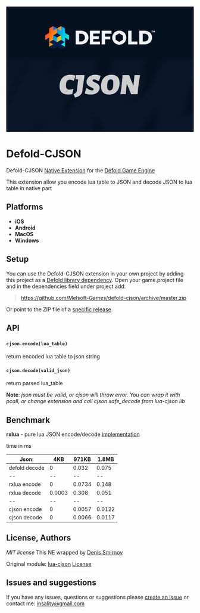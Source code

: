 ![](docs/logo.png)

# Defold-CJSON

Defold-CJSON [Native Extension](https://www.defold.com/manuals/extensions/) for the [Defold Game Engine](https://www.defold.com) 

This extension allow you encode lua table to JSON and decode JSON to lua table in native part


## Platforms

* **iOS**
* **Android**
* **MacOS**
* **Windows**

## Setup

You can use the Defold-CJSON extension in your own project by adding this project as a [Defold library dependency](https://www.defold.com/manuals/libraries/). Open your game.project file and in the dependencies field under project add:

> https://github.com/Melsoft-Games/defold-cjson/archive/master.zip

Or point to the ZIP file of a [specific release](https://github.com/Melsoft-Games/defold-cjson/releases).

## API

#### `cjson.encode(lua_table)`
return encoded lua table to json string

#### `cjson.decode(valid_json)`
return parsed lua_table 

**Note**: *json must be valid, or cjson will throw error. You can wrap it with pcall, or change extension and call cjson safe_decode from lua-cjson lib*


## Benchmark
**rxlua** - pure lua JSON encode/decode [implementation](https://github.com/rxi/json.lua)

time in ms

| Json: | 4KB | 971KB | 1.8MB |
| -- | -- | -- | -- |
| defold decode  |  0  		|  0.032  	|  0.075  |
|  -- 			 |  --  	| --   		| --		|
|  rxlua encode  |  0  		|  0.0734  	|  0.148  |
|  rxlua decode  |  0.0003  |  0.308  	|  0.051  |
|  -- 			 |  --  	| --   		| --		|
|  cjson encode  |  0  		|  0.0057  	|  0.0122  |
|  cjson decode  |  0  		|  0.0066  	|  0.0117  |



## License, Authors
*MIT license*
This NE wrapped by [Denis Smirnov](https://github.com/trouble1337)

Original module: [lua-cjson](https://github.com/mpx/lua-cjson)
[License](https://github.com/mpx/lua-cjson/blob/master/LICENSE)

## Issues and suggestions

If you have any issues, questions or suggestions please [create an issue](https://github.com/Melsoft-Games/defold-cjson/issues) or contact me: insality@gmail.com
